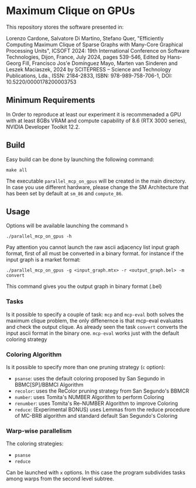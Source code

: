 # Maximum Clique on GPUs

This repository stores the software presented in:

Lorenzo Cardone, Salvatore Di Martino, Stefano Quer, "Efficiently Computing Maximum Clique of Sparse Graphs with Many-Core Graphical Processing Units", ICSOFT 2024: 19th International Conference on Software Technologies, Dijon, France, July 2024, pages 539-546, Edited by Hans-Georg Fill, Francisco Jos\'e Domínguez Mayo, Marten van Sinderen and Leszek Maciaszek,
2024 by SCITEPRESS – Science and Technology Publications, Lda., ISSN: 2184-2833, ISBN: 978-989-758-706-1, DOI: 10.5220/0000178200003753

## Minimum Requirements

In Order to reproduce at least our experiment it is recommenaded a GPU with at least 8GBs VRAM
and compute capability of 8.6 (RTX 3000 series), NVIDIA Developer Toolkit 12.2.

## Build

Easy build can be done by launching the following command:

```
make all
```
The executable `parallel_mcp_on_gpus` will be created in the main directory.
In case you use different hardware, please change the SM Architecture that has been set by default at `sm_86` and `compute_86`.

## Usage

Options will be available launching the command `h`

```
./parallel_mcp_on_gpus -h
```
Pay attention you cannot launch the raw ascii adjacency list input graph format, first of all must be converted in a binary format. for instance if the input graph is a market format:

```
./parallel_mcp_on_gpus -g <input_graph.mtx> -r <output_graph.bel> -m convert
```

This command gives you the output graph in binary format (.bel)

### Tasks

Is it possible to specify a couple of task: `mcp` and `mcp-eval` both solves the maximum clique problem, the only diffenernce is that mcp-eval evaluates and check the output clique.
As already seen the task `convert` converts the input ascii format in the binary one. `mcp-eval` works just with the default coloring strategy

### Coloring Algorithm

Is it possible to specify more than one pruning strategy (`c` option):

- `psanse`: uses the default coloring proposed by San Segundo in BBMC[SP]/BBMCI Algorithm
- `recolor`: uses the ReColor pruning strategy from San Segundo's BBMCR
- `number`: uses Tomita's NUMBER Algorithm to perform Coloring
- `renumber`: uses Tomita's Re-NUMBER Algorithm to improve Coloring
- `reduce`: (Experimental BONUS) uses Lemmas from the reduce procedure of MC-BRB algorithm and standard default San Segundo's Coloring

### Warp-wise parallelism

The coloring strategies:
- `psanse`
- `reduce`

Can be launched with `x` options. In this case the program subdivides tasks among warps from the second level subtree.
